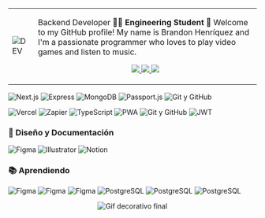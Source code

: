 <table border="0">
	<tr>
		<td>
		<img alt="DEV" src="https://media.giphy.com/media/ES9cAJlcxblRESzOH1/giphy.gif" />
	</td>
	<td>
			<p>Backend Developer <b>👨‍💻 Engineering Student 👾</b>  Welcome to my GitHub profile! My name is Brandon Henríquez and I'm a passionate programmer who loves to play video games and listen to music.</p>
		<p align="center"> <a href="https://twitter.com/BranMej"> <img src="https://img.icons8.com/fluent/35/000000/twitter.png" /> </a> <a href="https://www.linkedin.com/in/brandon-henriquez-76a603241/"> <img src="https://img.icons8.com/color/35/000000/linkedin.png" /> </a> <a href="https://www.instagram.com/bran._.hm/"> <img src="https://img.icons8.com/fluent/35/000000/instagram-new.png" /> </a>
</p>
	</td>
   </tr>
</table>
<p>
  <img alt="Next.js" src="https://img.shields.io/badge/next.js-000000?style=for-the-badge&logo=nextdotjs&logoColor=white" />
  <img alt="Express" src="https://img.shields.io/badge/Express.js-000000?style=for-the-badge&logo=express&logoColor=white" />
  <img alt="MongoDB" src="https://img.shields.io/badge/MongoDB-4EA94B?style=for-the-badge&logo=mongodb&logoColor=white" />
  <img alt="Passport.js" src="https://img.shields.io/badge/Passport.js-000000?style=for-the-badge&logo=Passport&logoColor=34E27A" />
  <img alt="Git y GitHub" src="https://img.shields.io/badge/GitHub-100000?style=for-the-badge&logo=github&logoColor=white" />
</p>
<p>
  <img alt="Vercel" src="https://img.shields.io/badge/Vercel-000000?style=for-the-badge&logo=vercel&logoColor=white" />
  <img alt="Zapier" src="https://img.shields.io/badge/Zapier-fe4f00?style=for-the-badge&logo=zapier&logoColor=white" />
  <img alt="TypeScript" src="https://img.shields.io/badge/TypeScript-007ACC?style=for-the-badge&logo=typescript&logoColor=white" />
  <img alt="PWA" src="https://img.shields.io/badge/PWA-5a0dc4?style=for-the-badge&logo=pwa&logoColor=white" />
   <img alt="Git y GitHub" src="https://img.shields.io/badge/Vite-100000?style=for-the-badge&logo=vite&logoColor=white" />
  <img alt="JWT" src="https://img.shields.io/badge/JWT-000000?style=for-the-badge&logo=JSON%20web%20tokens&logoColor=white" />
</p>
<h3> 🎨 Diseño y Documentación </h3>
<p>
	<img alt="Figma" src="https://img.shields.io/badge/Figma-FFFFFF?style=for-the-badge&logo=figma&logoColor=black" />
    <img alt="Illustrator" src="https://img.shields.io/badge/Adobe%20Illustrator-FF9A00?style=for-the-badge&logo=adobe%20illustrator&logoColor=white" />
    <img alt="Notion" src="https://img.shields.io/badge/Notion-000000?style=for-the-badge&logo=notion&logoColor=white" />
</p>
<h3> 📚 Aprendiendo </h3>
<p>
	<img alt="Figma" src="https://img.shields.io/badge/Docker-104967?style=for-the-badge&logo=docker&logoColor=white" />
	<img alt="Figma" src="https://img.shields.io/badge/Prisma-000000?style=for-the-badge&logo=prisma&logoColor=white" />
	<img alt="Figma" src="https://img.shields.io/badge/Contentful-FFF?style=for-the-badge&logo=contentful&logoColor=black" />
	<img alt="PostgreSQL" src="https://img.shields.io/badge/PostgreSQL-316192?style=for-the-badge&logo=postgresql&logoColor=white" />
	<img alt="PostgreSQL" src="https://img.shields.io/badge/Storybook-FFF?style=for-the-badge&logo=storybook&logoColor=ff4785" />
	<img alt="PostgreSQL" src="https://img.shields.io/badge/Vitest-000?style=for-the-badge&logo=vitest&logoColor=729b1b" />
</p>
<p align="center"><img alt="Gif decorativo final" src="https://i.postimg.cc/k5wGrps2/giphy.gif" /></p>
